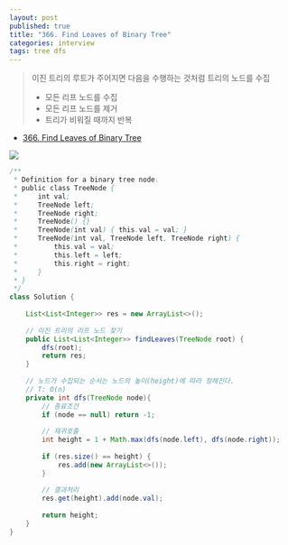 ```yaml
---
layout: post
published: true
title: "366. Find Leaves of Binary Tree"
categories: interview
tags: tree dfs
---
```


> 이진 트리의 루트가 주어지면 다음을 수행하는 것처럼 트리의 노드를 수집
> - 모든 리프 노드를 수집  
> - 모든 리프 노드를 제거  
> - 트리가 비워질 때까지 반복  

- [366. Find Leaves of Binary Tree](https://leetcode.com/problems/find-leaves-of-binary-tree/)

![](https://assets.leetcode.com/uploads/2021/03/16/remleaves-tree.jpg)

```java
/**
 * Definition for a binary tree node.
 * public class TreeNode {
 *     int val;
 *     TreeNode left;
 *     TreeNode right;
 *     TreeNode() {}
 *     TreeNode(int val) { this.val = val; }
 *     TreeNode(int val, TreeNode left, TreeNode right) {
 *         this.val = val;
 *         this.left = left;
 *         this.right = right;
 *     }
 * }
 */
class Solution {
    
    List<List<Integer>> res = new ArrayList<>();
    
    // 이진 트리의 리프 노드 찾기
    public List<List<Integer>> findLeaves(TreeNode root) {
        dfs(root);
        return res;
    }
    
    // 노드가 수집되는 순서는 노드의 높이(height)에 따라 정해진다.
    // T: O(n)
    private int dfs(TreeNode node){
        // 종료조건
        if (node == null) return -1;
        
        // 재귀호출
        int height = 1 + Math.max(dfs(node.left), dfs(node.right));
        
        if (res.size() == height) {
            res.add(new ArrayList<>());
        }
        
        // 결과처리
        res.get(height).add(node.val);
        
        return height;
    }
}
```